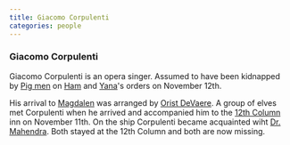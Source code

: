 ```yaml
---
title: Giacomo Corpulenti
categories: people
---
```


### Giacomo Corpulenti

Giacomo Corpulenti is an opera singer. Assumed to have been kidnapped by [Pig men](pigmen) on [Ham](Ham) and [Yana](Yana)'s orders on November 12th. 

His arrival to [Magdalen](Magdalen) was arranged by [Orist DeVaere](OristDeVaere). A group of elves met Corpulenti when he arrived and accompanied him to the [12th Column](TwelthColumn) inn on November 11th. On the ship Corpulenti became acquainted wiht [Dr. Mahendra](Mahendra). Both stayed at the 12th Column and both are now missing.
